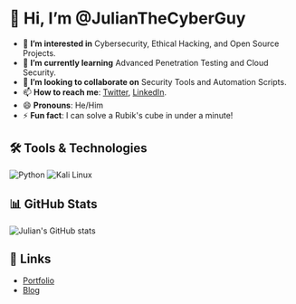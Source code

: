 # 👋 Hi, I’m @JulianTheCyberGuy

- 👀 **I’m interested in** Cybersecurity, Ethical Hacking, and Open Source Projects.
- 🌱 **I’m currently learning** Advanced Penetration Testing and Cloud Security.
- 💞️ **I’m looking to collaborate on** Security Tools and Automation Scripts.
- 📫 **How to reach me**: [Twitter](https://twitter.com/JulianTheCyberGuy), [LinkedIn](https://linkedin.com/in/julian).
- 😄 **Pronouns**: He/Him
- ⚡ **Fun fact**: I can solve a Rubik's cube in under a minute!

## 🛠️ Tools & Technologies
![Python](https://img.shields.io/badge/Python-3776AB?style=for-the-badge&logo=python&logoColor=white)
![Kali Linux](https://img.shields.io/badge/Kali_Linux-557C94?style=for-the-badge&logo=linux&logoColor=white)

## 📊 GitHub Stats
![Julian's GitHub stats](https://github-readme-stats.vercel.app/api?username=JulianTheCyberGuy&show_icons=true&theme=radical)

## 🔗 Links
- [Portfolio](https://your-portfolio-link.com)
- [Blog](https://your-blog-link.com)
